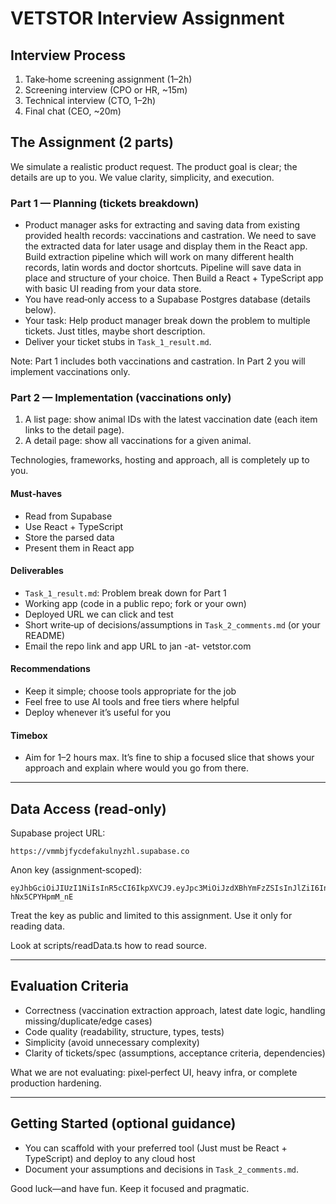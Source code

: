 # VETSTOR Interview Assignment
## Interview Process
1. Take‑home screening assignment (1–2h)
2. Screening interview (CPO or HR, ~15m)
3. Technical interview (CTO, 1–2h)
4. Final chat (CEO, ~20m)

## The Assignment (2 parts)
We simulate a realistic product request. The product goal is clear; the details are up to you. We value clarity, simplicity, and execution.

### Part 1 — Planning (tickets breakdown)
- Product manager asks for extracting and saving data from existing provided health records: vaccinations and castration. We need to save the extracted data for later usage and display them in the React app. Build extraction pipeline which will work on many different health records, latin words and doctor shortcuts. Pipeline will save data in place and structure of your choice. Then Build a React + TypeScript app with basic UI reading from your data store.
- You have read‑only access to a Supabase Postgres database (details below).
- Your task: Help product manager break down the problem to multiple tickets. Just titles, maybe short description.  
- Deliver your ticket stubs in `Task_1_result.md`.

Note: Part 1 includes both vaccinations and castration. In Part 2 you will implement vaccinations only.

### Part 2 — Implementation (vaccinations only)

1. A list page: show animal IDs with the latest vaccination date (each item links to the detail page).
2. A detail page: show all vaccinations for a given animal.

Technologies, frameworks, hosting and approach, all is completely up to you.

#### Must‑haves
- Read from Supabase
- Use React + TypeScript
- Store the parsed data
- Present them in React app

#### Deliverables
- `Task_1_result.md`: Problem break down for Part 1
- Working app (code in a public repo; fork or your own)
- Deployed URL we can click and test
- Short write‑up of decisions/assumptions in `Task_2_comments.md` (or your README)
- Email the repo link and app URL to jan -at- vetstor.com

#### Recommendations
- Keep it simple; choose tools appropriate for the job
- Feel free to use AI tools and free tiers where helpful
- Deploy whenever it’s useful for you

#### Timebox
- Aim for 1–2 hours max. It’s fine to ship a focused slice that shows your approach and explain where would you go from there.

---

## Data Access (read‑only)
Supabase project URL:

```
https://vmmbjfycdefakulnyzhl.supabase.co
```

Anon key (assignment‑scoped):

```
eyJhbGciOiJIUzI1NiIsInR5cCI6IkpXVCJ9.eyJpc3MiOiJzdXBhYmFzZSIsInJlZiI6InZtbWJqZnljZGVmYWt1bG55emhsIiwicm9sZSI6ImFub24iLCJpYXQiOjE3NTU1OTQ3NDAsImV4cCI6MjA3MTE3MDc0MH0.GrkUW60Hm4vj68zazse1H1GIyg9A-hNx5CPYHpmM_nE
```

Treat the key as public and limited to this assignment. Use it only for reading data.

Look at scripts/readData.ts how to read source.

---

## Evaluation Criteria
- Correctness (vaccination extraction approach, latest date logic, handling missing/duplicate/edge cases)
- Code quality (readability, structure, types, tests)
- Simplicity (avoid unnecessary complexity)
- Clarity of tickets/spec (assumptions, acceptance criteria, dependencies)

What we are not evaluating: pixel‑perfect UI, heavy infra, or complete production hardening.

---

## Getting Started (optional guidance)
- You can scaffold with your preferred tool (Just must be React + TypeScript) and deploy to any cloud host
- Document your assumptions and decisions in `Task_2_comments.md`.

Good luck—and have fun. Keep it focused and pragmatic.